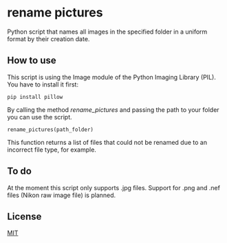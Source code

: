 # rename pictures
Python script that names all images in the specified folder in a uniform format by their creation date.

## How to use
This script is using the Image module of the Python Imaging Library (PIL). You have to install it first:
```
pip install pillow
```
By calling the method *rename_pictures* and passing the path to your folder you can use the script.
```
rename_pictures(path_folder)
```
This function returns a list of files that could not be renamed due to an incorrect file type, for example.

## To do
At the moment this script only supports .jpg files.
Support for .png and .nef files (Nikon raw image file) is planned.

## License
[MIT](https://github.com/jkbelster/rename-pictures/blob/main/LICENSE)

